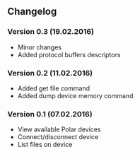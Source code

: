 ## Changelog

### Version 0.3 (19.02.2016)
* Minor changes
* Added protocol buffers descriptors

### Version 0.2 (11.02.2016)
* Added get file command
* Added dump device memory command

### Version 0.1 (07.02.2016)
* View available Polar devices
* Connect/disconnect device
* List files on device